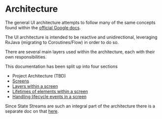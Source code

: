 # Architecture

The general UI architecture attempts to follow many of the same concepts found within the [official Google docs](https://developer.android.com/topic/architecture).

The UI architecture is intended to be reactive and unidirectional, leveraging RxJava (migrating to Coroutines/Flow) in order to do so.

There are several main layers used within the architecture, each with their own responsibilities.

This documentation has been split up into four sections

- Project Architecture (TBD)
- [Screens](screens.md)
- [Layers within a screen](layers.md)
- [Lifetimes of elements within a screen](lifetimes.md)
- [Handling lifecycle events in a screen](lifecycle.md)

Since State Streams are such an integral part of the architecture there is a separate doc on that [here](state-streams.md).

